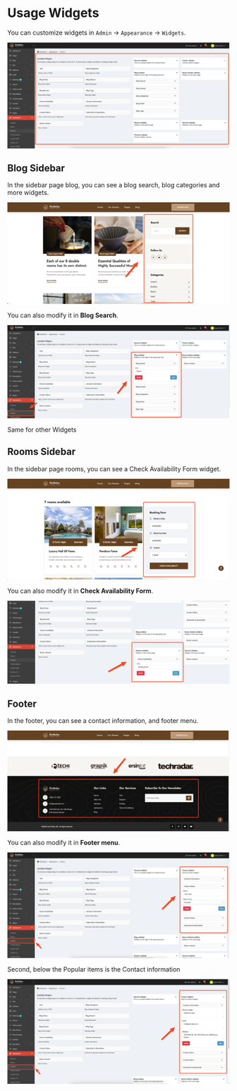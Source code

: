 # Usage Widgets

You can customize widgets in `Admin` -> `Appearance` -> `Widgets`.

![](./images/widgets-setup.png)

## Blog Sidebar

In the sidebar page blog, you can see a blog search, blog categories and more widgets.

![](./images/widgets-blog-sidebar.png)

You can also modify it in **Blog Search**.

![](./images/widgets-blog-sidebar-1.png)

Same for other Widgets

## Rooms Sidebar

In the sidebar page rooms, you can see a Check Availability Form widget.

![](./images/widgets-rooms-sidebar.png)

You can also modify it in **Check Availability Form**.

![](./images/widgets-rooms-sidebar-1.png)

## Footer
In the footer, you can see a contact information, and footer menu.

![](./images/widgets-footer.png)

You can also modify it in **Footer menu**.

![](./images/widgets-footer-2.png)

Second, below the Popular items is the Contact information

![](./images/widgets-footer-1.png)
